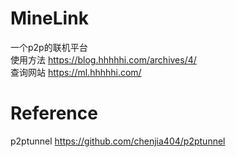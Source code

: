# MineLink
一个p2p的联机平台
</br>
使用方法 https://blog.hhhhhi.com/archives/4/
</br>
查询网站 https://ml.hhhhhi.com/

# Reference
p2ptunnel https://github.com/chenjia404/p2ptunnel
